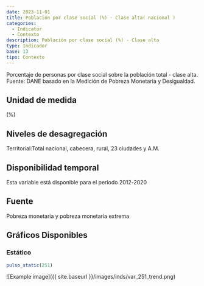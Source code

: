 ```yaml
---
date: 2023-11-01
title: Población por clase social (%) - Clase alta( nacional )
categories:
  - Indicator
  - Contexto
description: Población por clase social (%) - Clase alta
type: Indicador
base: 13
tipo: Contexto
--- 
```


Porcentaje de personas por clase social sobre la población total - clase alta.
Fuente: DANE basado en la Medición de Pobreza Monetaria y Desigualdad.

## Unidad de medida
(%)

## Niveles de desagregación
Territorial:Total nacional, cabecera, rural, 23 ciudades y A.M.

## Disponibilidad temporal
Esta variable está disponible para el periodo 2012-2020

## Fuente
Pobreza monetaria y pobreza monetaria extrema

## Gráficos Disponibles

### Estático

``` R
pulso_static(251)
```

![Example image]({{ site.baseurl }}/images/inds/var_251_trend.png)